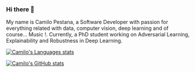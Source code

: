 ### Hi there 👋

My name is Camilo Pestana, a Software Developer with passion for everything related with data, computer vision, deep learning and of course... Music !. Currently, a PhD student working on Adversarial Learning, Explainability and Robustness in Deep Learning.

[![Camilo's Languages stats](https://github-readme-stats.vercel.app/api/top-langs/?username=elcronos)](https://github.com/anuraghazra/github-readme-stats)


[![Camilo's GitHub stats](https://github-readme-stats.vercel.app/api?username=elcronos&count_private=true)](https://github.com/anuraghazra/github-readme-stats)

<!--
**elcronos/elcronos** is a ✨ _special_ ✨ repository because its `README.md` (this file) appears on your GitHub profile.

Here are some ideas to get you started:

- 🔭 I’m currently working on ...
- 🌱 I’m currently learning ...
- 👯 I’m looking to collaborate on ...
- 🤔 I’m looking for help with ...
- 💬 Ask me about ...
- 📫 How to reach me: ...
- 😄 Pronouns: ...
- ⚡ Fun fact: ...
-->
